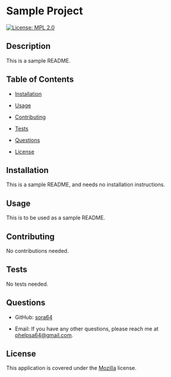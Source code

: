 
  # Sample Project

  [![License: MPL 2.0](https://img.shields.io/badge/License-MPL_2.0-brightgreen.svg)](https://opensource.org/licenses/MPL-2.0)

  ## Description

  This is a sample README.

  ## Table of Contents

  - [Installation](#installation)
  - [Usage](#usage)
  
  - [Contributing](#contributing)
    
  
  - [Tests](#tests)
    
  - [Questions](#questions)
  
  - [License](#license)
    

  ## Installation

  This is a sample README, and needs no installation instructions.

  ## Usage

  This is to be used as a sample README.


  ## Contributing
  No contributions needed.
    



  ## Tests
  No tests needed.
    


  ## Questions

  - GitHub: [sora64](https://github.com/sora64/)

  - Email: If you have any other questions, please reach me at [phelpsa64@gmail.com](mailto:phelpsa64@gmail.com).


  ## License
   
  This application is covered under the [Mozilla](https://opensource.org/licenses/MPL-2.0) license.
    
  